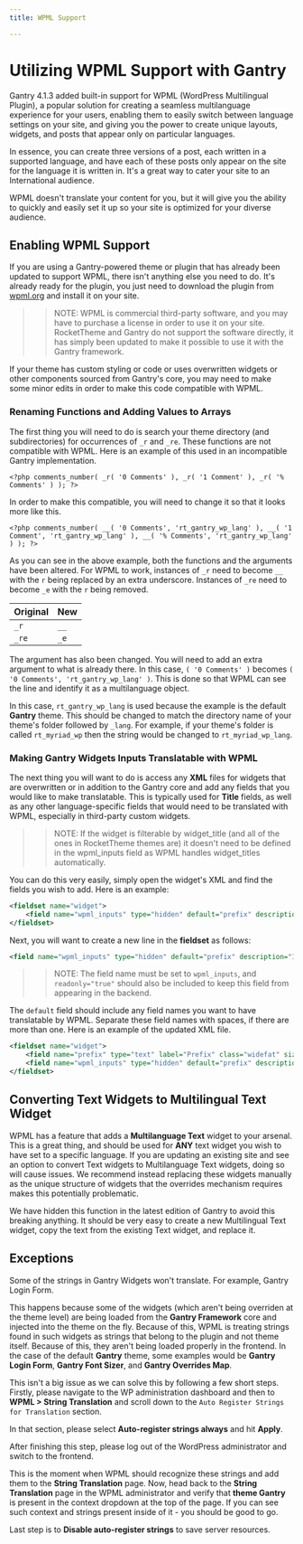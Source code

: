 ```yaml
---
title: WPML Support

---
```


Utilizing WPML Support with Gantry
=============================

Gantry 4.1.3 added built-in support for WPML (WordPress Multilingual Plugin), a popular solution for creating a seamless multilanguage experience for your users, enabling them to easily switch between language settings on your site, and giving you the power to create unique layouts, widgets, and posts that appear only on particular languages.

In essence, you can create three versions of a post, each written in a supported language, and have each of these posts only appear on the site for the language it is written in. It's a great way to cater your site to an International audience.

WPML doesn't translate your content for you, but it will give you the ability to quickly and easily set it up so your site is optimized for your diverse audience.

Enabling WPML Support
-----

If you are using a Gantry-powered theme or plugin that has already been updated to support WPML, there isn't anything else you need to do. It's already ready for the plugin, you just need to download the plugin from [wpml.org](http://wpml.org/) and install it on your site. 

>> NOTE: WPML is commercial third-party software, and you may have to purchase a license in order to use it on your site. RocketTheme and Gantry do not support the software directly, it has simply been updated to make it possible to use it with the Gantry framework.

If your theme has custom styling or code or uses overwritten widgets or other components sourced from Gantry's core, you may need to make some minor edits in order to make this code compatible with WPML.

### Renaming Functions and Adding Values to Arrays

The first thing you will need to do is search your theme directory (and subdirectories) for occurrences of `_r` and `_re`. These functions are not compatible with WPML. Here is an example of this used in an incompatible Gantry implementation.

~~~ .php
<?php comments_number( _r( '0 Comments' ), _r( '1 Comment' ), _r( '% Comments' ) ); ?>
~~~

In order to make this compatible, you will need to change it so that it looks more like this.

~~~ .php
<?php comments_number( __( '0 Comments', 'rt_gantry_wp_lang' ), __( '1 Comment', 'rt_gantry_wp_lang' ), __( '% Comments', 'rt_gantry_wp_lang' ) ); ?>
~~~

As you can see in the above example, both the functions and the arguments have been altered. For WPML to work, instances of `_r` need to become `__` with the `r` being replaced by an extra underscore. Instances of `_re` need to become `_e` with the `r` being removed.

| Original | New   |
| :----    | :---- |
| `_r`     | `__`  |
| `_re`    | `_e`  |

The argument has also been changed. You will need to add an extra argument to what is already there. In this case, `( '0 Comments' )` becomes `( '0 Comments', 'rt_gantry_wp_lang' )`. This is done so that WPML can see the line and identify it as a multilanguage object.

In this case, `rt_gantry_wp_lang` is used because the example is the default **Gantry** theme. This should be changed to match the directory name of your theme's folder followed by `_lang`. For example, if your theme's folder is called `rt_myriad_wp` then the string would be changed to `rt_myriad_wp_lang`.

### Making Gantry Widgets Inputs Translatable with WPML

The next thing you will want to do is access any **XML** files for widgets that are overwritten or in addition to the Gantry core and add any fields that you would like to make translatable. This is typically used for **Title** fields, as well as any other language-specific fields that would need to be translated with WPML, especially in third-party custom widgets.

>> NOTE: If the widget is filterable by widget_title (and all of the ones in RocketTheme themes are) it doesn't need to be defined in the wpml_inputs field as WPML handles widget_titles automatically.

You can do this very easily, simply open the widget's XML and find the fields you wish to add. Here is an example:

~~~ .xml
<fieldset name="widget">
	<field name="wpml_inputs" type="hidden" default="prefix" description="Input field names (separated by space) that can be translated by WPML" readonly="true" />
</fieldset>
~~~

Next, you will want to create a new line in the **fieldset** as follows:

~~~ .xml
<field name="wpml_inputs" type="hidden" default="prefix" description="Input field names (separated by space) that can be translated by WPML" readonly="true" />
~~~

>> NOTE: The field name must be set to `wpml_inputs`, and `readonly="true"` should also be included to keep this field from appearing in the backend.

The `default` field should include any field names you want to have translatable by WPML. Separate these field names with spaces, if there are more than one. Here is an example of the updated XML file.

~~~ .xml
<fieldset name="widget">
	<field name="prefix" type="text" label="Prefix" class="widefat" size="30" default="You are here:" readonly="false" />
    <field name="wpml_inputs" type="hidden" default="prefix" description="Input field names (separated by space) that can be translated by WPML" readonly="true" />
</fieldset>
~~~

Converting Text Widgets to Multilingual Text Widget
-----

WPML has a feature that adds a **Multilanguage Text** widget to your arsenal. This is a great thing, and should be used for **ANY** text widget you wish to have set to a specific language. If you are updating an existing site and see an option to convert Text widgets to Multilanguage Text widgets, doing so will cause issues. We recommend instead replacing these widgets manually as the unique structure of widgets that the overrides mechanism requires makes this potentially problematic.

We have hidden this function in the latest edition of Gantry to avoid this breaking anything. It should be very easy to create a new Multilingual Text widget, copy the text from the existing Text widget, and replace it.

Exceptions
-----

Some of the strings in Gantry Widgets won't translate. For example, Gantry Login Form.

This happens because some of the widgets (which aren't being overriden at the theme level) are being loaded from the **Gantry Framework** core and injected into the theme on the fly. Because of this, WPML is treating strings found in such widgets as strings that belong to the plugin and not theme itself. Because of this, they aren't being loaded properly in the frontend. In the case of the default **Gantry** theme, some examples would be **Gantry Login Form**, **Gantry Font Sizer**, and **Gantry Overrides Map**.

This isn't a big issue as we can solve this by following a few short steps. Firstly, please navigate to the WP administration dashboard and then to **WPML > String Translation** and scroll down to the `Auto Register Strings for Translation` section.

In that section, please select **Auto-register strings always** and hit **Apply**. 

After finishing this step, please log out of the WordPress administrator and switch to the frontend. 

This is the moment when WPML should recognize these strings and add them to the **String Translation** page. Now, head back to the **String Translation** page in the WPML administrator and verify that **theme Gantry** is present in the context dropdown at the top of the page. If you can see such context and strings present inside of it - you should be good to go. 

Last step is to **Disable auto-register strings** to save server resources.
